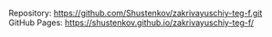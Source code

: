 Repository: https://github.com/Shustenkov/zakrivayuschiy-teg-f.git \
GitHub Pages: https://shustenkov.github.io/zakrivayuschiy-teg-f/
